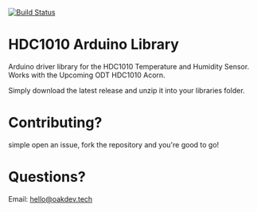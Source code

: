 [![Build Status](https://travis-ci.com/skerr92/hdc1010.svg?branch=main)](https://travis-ci.com/skerr92/hdc1010)
# HDC1010 Arduino Library

Arduino driver library for the HDC1010 Temperature and Humidity Sensor. Works with the Upcoming ODT HDC1010 Acorn.

Simply download the latest release and unzip it into your libraries folder.

# Contributing?

simple open an issue, fork the repository and you're good to go!

# Questions?

Email: hello@oakdev.tech 
